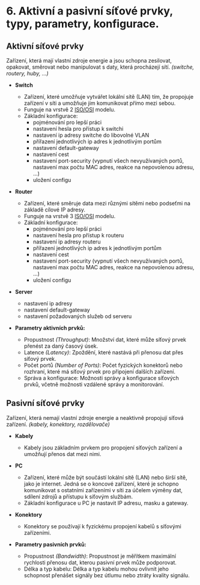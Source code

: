 # 6. Aktivní a pasivní síťové prvky, typy, parametry, konfigurace.

## Aktivní síťové prvky
Zařízení, která mají vlastní zdroje energie a jsou schopna zesilovat, opakovat, směrovat nebo manipulovat s daty, která procházejí sítí. _(switche, routery, huby, ...)_ 

- **Switch**
  - Zařízení, které umožňuje vytvářet lokální sítě (LAN) tím, že propojuje zařízení v síti a umožňuje jim komunikovat přímo mezi sebou.
  - Funguje na vrstvě 2 [ISO/OSI](https://github.com/ToCatchTo/Maturitni-otazky/blob/main/5.%20Pocitacove%20site.md) modelu.
  - Základní konfigurace: 
    - pojménování pro lepší práci
    - nastavení hesla pro přístup k switchi
    - nastavení ip adresy switche do libovolné VLAN
    - přířazení jednotlivých ip adres k jednotlivým portům
    - nastavení default-gateway
    - nastavení cest
    - nastavení port-security (vypnutí všech nevyužívaných portů, nastavení max počtu MAC adres, reakce na nepovolenou adresu, ...)
    - uložení configu
- **Router**
  - Zařízení, které směruje data mezi různými sítěmi nebo podseťmi na základě cílové IP adresy.
  - Funguje na vrstvě 3 [ISO/OSI](https://github.com/ToCatchTo/Maturitni-otazky/blob/main/5.%20Pocitacove%20site.md) modelu.
  - Základní konfigurace:
    - pojménování pro lepší práci
    - nastavení hesla pro přístup k routeru
    - nastavení ip adresy routeru
    - přířazení jednotlivých ip adres k jednotlivým portům
    - nastavení cest
    - nastavení port-security (vypnutí všech nevyužívaných portů, nastavení max počtu MAC adres, reakce na nepovolenou adresu, ...)
    - uložení configu
- **Server**
  - nastavení ip adresy
  - nastavení default-gateway
  - nastavení požadovaných služeb od serveru

- **Parametry aktivních prvků:**
  - Propustnost _(Throughput)_: Množství dat, které může síťový prvek přenést za daný časový úsek.
  - Latence _(Latency)_: Zpoždění, které nastává při přenosu dat přes síťový prvek.
  - Počet portů _(Number of Ports)_: Počet fyzických konektorů nebo rozhraní, které má síťový prvek pro připojení dalších zařízení.
  - Správa a konfigurace: Možnosti správy a konfigurace síťových prvků, včetně možnosti vzdálené správy a monitorování.

## Pasivní síťové prvky
Zařízení, která nemají vlastní zdroje energie a neaktivně propojují síťová zařízení. _(kabely, konektory, rozdělovače)_
- **Kabely**
  - Kabely jsou základním prvkem pro propojení síťových zařízení a umožňují přenos dat mezi nimi.
- **PC**
  -  Zařízení, které může být součástí lokální sítě (LAN) nebo širší sítě, jako je internet. Jedná se o koncové zařízení, které je schopno komunikovat s ostatními zařízeními v síti za účelem výměny dat, sdílení zdrojů a přístupu k síťovým službám.
  -  Základní konfigurace u PC je nastavit IP adresu, masku a gateway. 
- **Konektory**
  - Konektory se používají k fyzickému propojení kabelů s síťovými zařízeními.
 
- **Parametry pasivních prvků:**
  - Propustnost _(Bandwidth)_: Propustnost je měřítkem maximální rychlosti přenosu dat, kterou pasivní prvek může podporovat.
  - Délka a typ kabelu: Délka a typ kabelu mohou ovlivnit jeho schopnost přenášet signály bez útlumu nebo ztráty kvality signálu.
